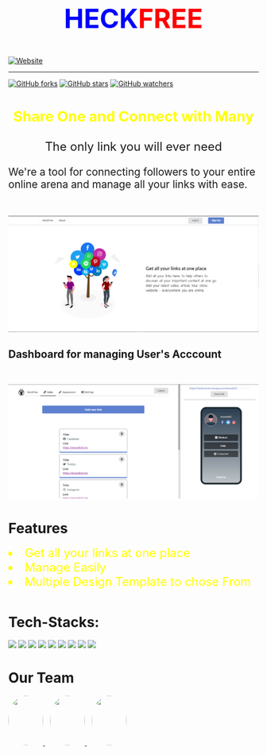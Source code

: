 
<h2 style="text-align:center;font-size:53px;color:red"><span style="color:blue">HECK</span>FREE</h2>
<a href="https://github.com/threefreespirited/heckfree"><img alt="Website" src="https://img.shields.io/website?color=blue&down_color=red&down_message=offline&label=heckfree&logo=heckfree&style=for-the-badge&up_color=green&up_message=live&url=https%3A%2F%2Fheckfree.herokuapp.com"></a>
<hr />

[![GitHub forks](https://img.shields.io/github/forks/threefreespirited/heckfree?style=social&label=Fork&maxAge=2592000)](https://github.com/threefreespirited/heckfree)
[![GitHub stars](https://img.shields.io/github/stars/threefreespirited/heckfree?style=social&label=Star&maxAge=2592000)](https://github.com/threefreespirited/heckfree)
[![GitHub watchers](https://img.shields.io/github/watchers/threefreespirited/heckfree?style=social&label=Watch&maxAge=2592000)](https://github.com/threefreespirited/heckfree)

<h3 style="text-align:center;color:yellow;font-size:1.8rem;">Share One and Connect with Many</h3>
<p style="text-align:center;font-size:1.5rem;">The only link you will ever need</p>

<p style="font-size:1.3rem;">We're a tool for connecting followers to your entire online arena and manage all your links with ease.</p>
<img src="1.png" style="margin-top:30px;" alt="image">
<h2>Dashboard for managing User's Acccount</h2>
<img src="Screenshot (59).png" style="margin-top:30px;" alt="image">
<h2></h2>
<h1 style="margin-top:40px;">Features</h1>
<li style="font-size:1.5rem;color:yellow;">Get all your links at one place</li>
<li style="font-size:1.5rem;color:yellow;">Manage Easily</li>
<li style="font-size:1.5rem;color:yellow;">Multiple Design Template to chose From</li>


<h1 style="margin-top:50px">Tech-Stacks:</h1>
<span>
<img src="https://img.shields.io/badge/html5%20-%23E34F26.svg?&style=for-the-badge&logo=html5&logoColor=white"/>
<img src="https://img.shields.io/badge/css3%20-%231572B6.svg?&style=for-the-badge&logo=css3&logoColor=white"/>
<img src="https://img.shields.io/badge/javascript%20-%23323330.svg?&style=for-the-badge&logo=javascript&logoColor=%23F7DF1E"/>
<img src="https://img.shields.io/badge/node.js%20-%2343853D.svg?&style=for-the-badge&logo=node.js&logoColor=white"/>
<img src="https://img.shields.io/badge/express.js%20-%23404d59.svg?&style=for-the-badge"/>
<img src="https://img.shields.io/badge/figma%20-%23FF0000.svg?&style=for-the-badge&logo=figma&logoColor=white"/>
<img src="https://img.shields.io/badge/github%20-%23121011.svg?&style=for-the-badge&logo=github&logoColor=white"/>
<img src ="https://img.shields.io/badge/MongoDB-%234ea94b.svg?&style=for-the-badge&logo=mongodb&logoColor=white"/>
<img src="https://img.shields.io/badge/heroku%20-%23430098.svg?&style=for-the-badge&logo=heroku&logoColor=white"/> </span>

<h1 style="margin-top:40px;">Our Team
</h1>
<span>
  <a href="https://github.com/AMAN123956">
<img src="https://avatars1.githubusercontent.com/u/56161073?s=60&v=4" style="width:70px;height:100px;border-radius:100%;">
  </a>
  <a href="https://github.com/me-harshit">
<img src="https://avatars1.githubusercontent.com/u/47037260?s=48&v=4" style="width:70px;height:100px;border-radius:100%;margin-left:10px">
  </a>
  <a href="https://github.com/heysujal/">
<img src="https://avatars0.githubusercontent.com/u/55016909?s=64&v=4" style="width:70px;height:100px;border-radius:100%;margin-left:10px;">
  </a>
</span>
